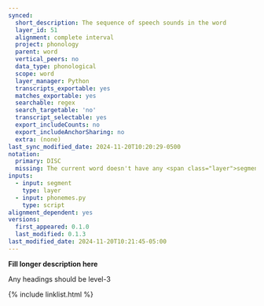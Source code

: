 ```yaml
---
synced:
  short_description: The sequence of speech sounds in the word
  layer_id: 51
  alignment: complete interval
  project: phonology
  parent: word
  vertical_peers: no
  data_type: phonological
  scope: word
  layer_manager: Python
  transcripts_exportable: yes
  matches_exportable: yes
  searchable: regex
  search_targetable: 'no'
  transcript_selectable: yes
  export_includeCounts: no
  export_includeAnchorSharing: no
  extra: (none)
last_sync_modified_date: 2024-11-20T10:20:29-0500
notation:
  primary: DISC
  missing: The current word doesn't have any <span class="layer">segment</span> annotations
inputs:
  - input: segment
    type: layer
  - input: phonemes.py
    type: script
alignment_dependent: yes
versions:
  first_appeared: 0.1.0
  last_modified: 0.1.3
last_modified_date: 2024-11-20T10:21:45-05:00
---
```


**Fill longer description here**

Any headings should be level-3


{% include linklist.html %}
